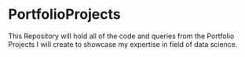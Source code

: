 # PortfolioProjects
This Repository will hold all of the code and queries from the Portfolio Projects I will create to showcase my expertise in field of data science.
